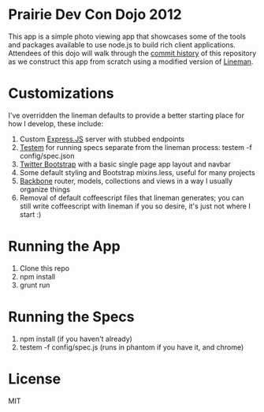 # Prairie Dev Con Dojo 2012

This app is a simple photo viewing app that showcases some of the tools and packages available to use node.js to build rich client applications. Attendees of this dojo will walk through the [commit history](https://github.com/davemo/node.js-client-dojo/commits/master) of this repository as we construct this app from scratch using a modified version of [Lineman](https://github.com/testdouble/lineman).

# Customizations

I've overridden the lineman defaults to provide a better starting place for how I develop, these include:

1. Custom [Express.JS](http://expressjs.com/) server with stubbed endpoints
2. [Testem](https://github.com/airportyh/testem) for running specs separate from the lineman process: testem -f config/spec.json
3. [Twitter Bootstrap](https://github.com/twitter/bootstrap) with a basic single page app layout and navbar
4. Some default styling and Bootstrap mixins.less, useful for many projects
5. [Backbone](http://documentcloud.github.com/backbone/) router, models, collections and views in a way I usually organize things
6. Removal of default coffeescript files that lineman generates; you can still write coffeescript with lineman if you so desire, it's just not where I start :)

# Running the App

1. Clone this repo
2. npm install
3. grunt run

# Running the Specs

1. npm install (if you haven't already)
2. testem -f config/spec.js (runs in phantom if you have it, and chrome)

# License

MIT